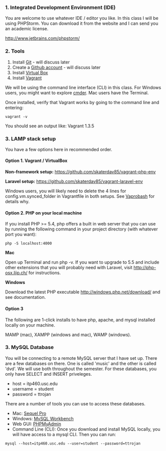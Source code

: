 ### 1. Integrated Development Environment (IDE)

You are welcome to use whatever IDE / editor you like. In this class I will be using PHPStorm. You can download it from the website and I can send you an academic license.

http://www.jetbrains.com/phpstorm/

### 2. Tools

1. Install [Git](http://git-scm.com/downloads) - will discuss later
2. Create a [Github account](https://github.com/) - will discuss later
3. Install [Virtual Box](https://www.virtualbox.org/)
4. Install [Vagrant](http://www.vagrantup.com/)

We will be using the command line interface (CLI) in this class. For Windows users, you might want to explore [cmder](http://bliker.github.io/cmder/). Mac users have the Terminal.

Once installed, verify that Vagrant works by going to the command line and entering:

```
vagrant -v
```

You should see an output like: Vagrant 1.3.5

### 3. LAMP stack setup

You have a few options here in recommended order.

#### Option 1. Vagrant / VirtualBox

__Non-framework setup:__ https://github.com/skaterdav85/vagrant-php-env

__Laravel setup:__ https://github.com/skaterdav85/vagrant-laravel-env

Windows users, you will likely need to delete the 4 lines for config.vm.synced_folder in Vagrantfile in both setups. See [Vaprobash](https://github.com/fideloper/Vaprobash) for details why.

#### Option 2. PHP on your local machine

If you install PHP >= 5.4, php offers a built in web server that you can use by running the following command in your project directory (with whatever port you want):

```
php -S localhost:4000
```

__Mac__

Open up Terminal and run php -v. If you want to upgrade to 5.5 and include other extensions that you will probably need with Laravel, visit http://php-osx.liip.ch/ for instructions.

__Windows__

Download the latest PHP executable http://windows.php.net/download/ and see documentation.

#### Option 3

The following are 1-click installs to have php, apache, and mysql installed locally on your machine.

MAMP (mac), XAMPP (windows and mac), WAMP (windows).

### 3. MySQL Database

You will be connecting to a remote MySQL server that I have set up. There are a few databases on there. One is called 'music' and the other is called 'dvd'. We will use both throughout the semester. For these databases, you only have SELECT and INSERT priveleges. 

* host = itp460.usc.edu
* username = student
* password = ttrojan

There are a number of tools you can use to access these databases.

* Mac: [Sequel Pro](http://www.sequelpro.com/)
* Windows: [MySQL Workbench](http://dev.mysql.com/downloads/tools/workbench/5.2.html)
* Web GUI: [PHPMyAdmin](http://itp460.usc.edu/phpmyadmin/)
* Command Line (CLI): Once you download and install MySQL locally, you will have access to a mysql CLI. Then you can run:

```
mysql --host=itp460.usc.edu --user=student --password=ttrojan
```
